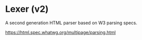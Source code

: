 # Lexer (v2)

A second generation HTML parser based on W3 parsing specs.

<https://html.spec.whatwg.org/multipage/parsing.html>
